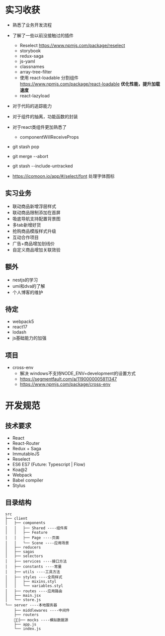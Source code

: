 # 实习收获
- 熟悉了业务开发流程
- 了解了一些以前没接触过的插件
    - Reselect https://www.npmjs.com/package/reselect
    - storybook
    - redux-saga
    - js-yaml
    - classnames
    - array-tree-filter
    - 使用 react-loadable 分割组件 https://www.npmjs.com/package/react-loadable **优化性能，提升加载速度**
    - react-lazyload
- 对于代码的追踪能力
- 对于组件的抽离，功能函数的封装
- 对于react类组件更加熟悉了
    - componentWillReceiveProps

- git stash pop  
- git merge --abort     
- git stash --include-untracked 

- https://icomoon.io/app/#/select/font  处理字体图标

## 实习业务
- 联动商品新增浮层样式
- 联动商品限制添加在首屏
- 吸底导航支持配置背景图
- 多tab新增好货
- 抢购商品模版样式升级
- 互动合作项目
- 广告+商品增加划线价
- 自定义商品增加关联效验

## 额外
- nestjs的学习
- umi和dva的了解
- 个人博客的维护

## 待定
- webpack5
- react17
- lodash
- js基础能力的加强


## 项目
- cross-env
    - 解决 windows不支持NODE_ENV=development的设置方式
    - https://segmentfault.com/a/1190000005811347
    - https://www.npmjs.com/package/cross-env


# 开发规范

## 技术要求

- React
- React-Router
- Redux + Saga
- ImmutableJS
- Reselect
- ES6 ES7 (Future: Typescript | Flow)
- Koa@2
- Webpack
- Babel compiler
- Stylus

## 目录结构

```
src
├── client
│   ├── components
│   │   ├── Shared ----组件库
│   │   ├── Feature
│   │   ├── Page ----页面
│   │   └── Scene ----应用场景
│   ├── reducers
│   ├── sagas
│   ├── selectors
│   ├── services ----接口方法
│   ├── constants ----常量
│   ├── utils ----工具方法
│   ├── styles ----全局样式
│   │   ├── mixins.styl
│   │   └── variables.styl
│   ├── routes ----应用路由
│   ├── main.jsx
│   └── store.js
└── server ----本地服务器
    ├── middlewares ----中间件
    ├── routers 
    ├── mocks ----模拟数据源
    ├── app.js
    └── index.js
```